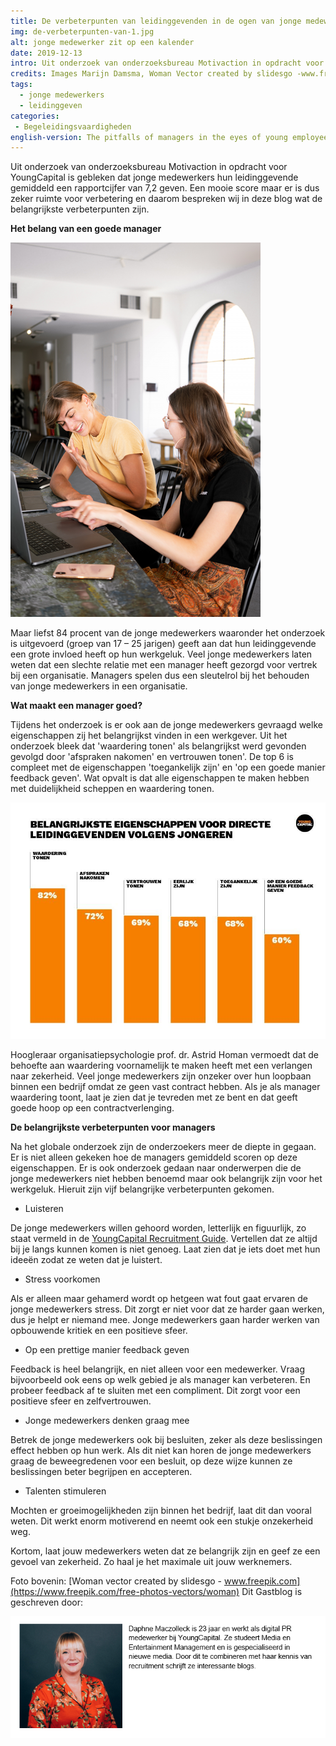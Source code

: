 ```yaml
---
title: De verbeterpunten van leidinggevenden in de ogen van jonge medewerkers
img: de-verbeterpunten-van-1.jpg
alt: jonge medewerker zit op een kalender
date: 2019-12-13
intro: Uit onderzoek van onderzoeksbureau Motivaction in opdracht voor YoungCapital is gebleken dat jonge medewerkers hun leidinggevende gemiddeld een rapportcijfer van 7,2 geven. Een mooie score maar er is dus zeker ruimte voor verbetering. Daarom bespreken wij in deze blog wat de belangrijkste verbeterpunten voor leidingevenden zijn, in de ogen van jonge medewerkers.
credits: Images Marijn Damsma, Woman Vector created by slidesgo -www.freepik.com (https://www.freepik.com/free-photos-vectors/woman) Author Daphne Maczolleck en Marijn Damsma
tags: 
  - jonge medewerkers
  - leidinggeven
categories:
 - Begeleidingsvaardigheden
english-version: The pitfalls of managers in the eyes of young employees
---
```


Uit onderzoek van onderzoeksbureau Motivaction in opdracht voor YoungCapital is gebleken dat jonge medewerkers hun leidinggevende gemiddeld een rapportcijfer van 7,2 geven. Een mooie score maar er is dus zeker ruimte voor verbetering en daarom bespreken wij in deze blog wat de belangrijkste verbeterpunten zijn.

**Het belang van een goede manager**

![Foto van vrouwen in gesprek op het werk](de-verbeterpunten-van-2.png)

Maar liefst 84 procent van de jonge medewerkers waaronder het onderzoek is uitgevoerd (groep van 17 – 25 jarigen) geeft aan dat hun leidinggevende een grote invloed heeft op hun werkgeluk. Veel jonge medewerkers laten weten dat een slechte relatie met een manager heeft gezorgd voor vertrek bij een organisatie. Managers spelen dus een sleutelrol bij het behouden van jonge medewerkers in een organisatie.

**Wat maakt een manager goed?**

Tijdens het onderzoek is er ook aan de jonge medewerkers gevraagd welke eigenschappen zij het belangrijkst vinden in een werkgever. Uit het onderzoek bleek dat 'waardering tonen' als belangrijkst werd gevonden gevolgd door 'afspraken nakomen' en vertrouwen tonen'. De top 6 is compleet met de eigenschappen 'toegankelijk zijn' en 'op een goede manier feedback geven'. Wat opvalt is dat alle eigenschappen te maken hebben met duidelijkheid scheppen en waardering tonen.

![Belangrijkste eigenschappen van werkgevers volgens jonge medewerkers tot 25 jaar](de-verbeterpunten-van-3.jpg)

Hoogleraar organisatiepsychologie prof. dr. Astrid Homan vermoedt dat de behoefte aan waardering voornamelijk te maken heeft met een verlangen naar zekerheid. Veel jonge medewerkers zijn onzeker over hun loopbaan binnen een bedrijf omdat ze geen vast contract hebben. Als je als manager waardering toont, laat je zien dat je tevreden met ze bent en dat geeft goede hoop op een contractverlenging.

**De belangrijkste verbeterpunten voor managers**

Na het globale onderzoek zijn de onderzoekers meer de diepte in gegaan. Er is niet alleen gekeken hoe de managers gemiddeld scoren op deze eigenschappen. Er is ook onderzoek gedaan naar onderwerpen die de jonge medewerkers niet hebben benoemd maar ook belangrijk zijn voor het werkgeluk. Hieruit zijn vijf belangrijke verbeterpunten gekomen.

*   Luisteren

De jonge medewerkers willen gehoord worden, letterlijk en figuurlijk, zo staat vermeld in de [YoungCapital Recruitment Guide](https://www.youngcapital.nl/werkgevers/recruitment-guide-aanvragen). Vertellen dat ze altijd bij je langs kunnen komen is niet genoeg. Laat zien dat je iets doet met hun ideeën zodat ze weten dat je luistert.

*   Stress voorkomen

Als er alleen maar gehamerd wordt op hetgeen wat fout gaat ervaren de jonge medewerkers stress. Dit zorgt er niet voor dat ze harder gaan werken, dus je helpt er niemand mee. Jonge medewerkers gaan harder werken van opbouwende kritiek en een positieve sfeer.

*   Op een prettige manier feedback geven

Feedback is heel belangrijk, en niet alleen voor een medewerker. Vraag bijvoorbeeld ook eens op welk gebied je als manager kan verbeteren. En probeer feedback af te sluiten met een compliment. Dit zorgt voor een positieve sfeer en zelfvertrouwen.

*   Jonge medewerkers denken graag mee

Betrek de jonge medewerkers ook bij besluiten, zeker als deze beslissingen effect hebben op hun werk. Als dit niet kan horen de jonge medewerkers graag de beweegredenen voor een besluit, op deze wijze kunnen ze beslissingen beter begrijpen en accepteren.

*   Talenten stimuleren

Mochten er groeimogelijkheden zijn binnen het bedrijf, laat dit dan vooral weten. Dit werkt enorm motiverend en neemt ook een stukje onzekerheid weg.

Kortom, laat jouw medewerkers weten dat ze belangrijk zijn en geef ze een gevoel van zekerheid. Zo haal je het maximale uit jouw werknemers.

Foto bovenin: [Woman vector created by slidesgo - www.freepik.com](https://www.freepik.com/free-photos-vectors/woman)
 Dit Gastblog is geschreven door:
 

![Foto en mini bio Daphne](de-verbeterpunten-van-3.png)
